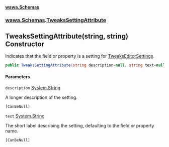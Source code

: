 #### [wawa.Schemas](index.md 'index')
### [wawa.Schemas](wawa.Schemas.md 'wawa.Schemas').[TweaksSettingAttribute](TweaksSettingAttribute.md 'wawa.Schemas.TweaksSettingAttribute')

## TweaksSettingAttribute(string, string) Constructor

Indicates that the field or property is a setting for [TweaksEditorSettings](TweaksEditorSettings.md 'wawa.Schemas.TweaksEditorSettings').

```csharp
public TweaksSettingAttribute(string description=null, string text=null);
```
#### Parameters

<a name='wawa.Schemas.TweaksSettingAttribute.TweaksSettingAttribute(string,string).description'></a>

`description` [System.String](https://docs.microsoft.com/en-us/dotnet/api/System.String 'System.String')

A longer description of the setting.<p/>`[CanBeNull]`

<a name='wawa.Schemas.TweaksSettingAttribute.TweaksSettingAttribute(string,string).text'></a>

`text` [System.String](https://docs.microsoft.com/en-us/dotnet/api/System.String 'System.String')

The short label describing the setting, defaulting to the field or property name.<p/>`[CanBeNull]`